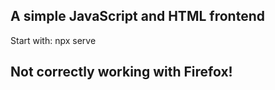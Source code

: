 ## A simple JavaScript and HTML frontend

Start with:
npx serve

## Not correctly working with Firefox!
